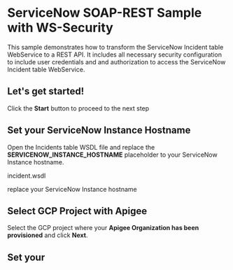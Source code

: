 # ServiceNow SOAP-REST Sample with WS-Security

This sample demonstrates how to transform the ServiceNow Incident table WebService to a REST API. It includes all necessary security configuration to include user credentials and and authorization to access the ServiceNow Incident table WebService.

## Let's get started!

Click the **Start** button to proceed to the next step

## Set your ServiceNow Instance Hostname

Open the Incidents table WSDL file and replace the **SERVICENOW_INSTANCE_HOSTNAME** placeholder to your ServiceNow Instance hostname.

<walkthrough-editor-open-file filePath="./sample-servicenow-ws-security/incident.wsdl">incident.wsdl</walkthrough-editor-open-file>

<walkthrough-editor-select-line filePath="./sample-servicenow-ws-security/incident.wsdl" startLine="873" endLine="873" startCharacterOffset="39" endCharacterOffset="66">replace your ServiceNow Instance hostname</walkthrough-editor-select-line>


## Select GCP Project with Apigee

Select the GCP project where your **Apigee Organization has been provisioned** and click **Next**.

<walkthrough-project-setup></walkthrough-project-setup>

## Set your 


